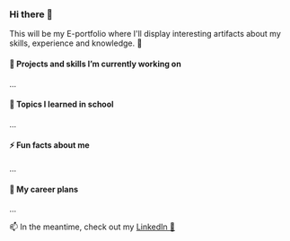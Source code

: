 ### Hi there 👋

This will be my E-portfolio where I'll display interesting artifacts about my skills, experience and knowledge. :rocket:

#### 🔭 Projects and skills I’m currently working on
...


#### 🌱 Topics I learned in school
...


#### ⚡ Fun facts about me
... 


#### :rocket: My career plans
...


📫 In the meantime, check out my [LinkedIn 💼](https://www.linkedin.com/in/iainrmann)
<!--
**LeftLain/LeftLain** is a ✨ _special_ ✨ repository because its `README.md` (this file) appears on your GitHub profile.

Here are some ideas to get you started:

- 🔭 I’m currently working on ...
- 🌱 I’m currently learning ...
- 👯 I’m looking to collaborate on ...
- 🤔 I’m looking for help with ...
- 💬 Ask me about ...
- 📫 How to reach me: ...
- 😄 Pronouns: ...
- ⚡ Fun fact: ...
-->
